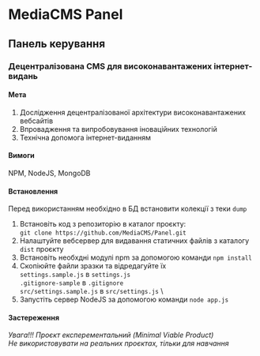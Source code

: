 # MediaCMS Panel
## Панель керування
### Децентралізована CMS для високонавантажених інтернет-видань

#### Мета

1. Дослідження децентралізованої архітектури високонавантажених вебсайтів
2. Впровадження та випробовування іноваційних технологій
3. Технічна допомога інтернет-виданням

#### Вимоги

NPM, NodeJS, MongoDB

#### Встановлення

Перед використанням необхідно в БД встановити колекції з теки `dump`

1. Встановіть код з репозиторію в каталог проєкту: \
`git clone https://github.com/MediaCMS/Panel.git`
2. Налаштуйте вебсервер для видавання статичних файлів з каталогу `dist` проєкту
3. Встановіть необхдні модулі npm за допомогою команди `npm install`
4. Скопіюйте файли зразки та відредагуйте їх \
`settings.sample.js` в `settings.js` \
`.gitignore-sample` в `.gitignore` \
`src/settings.sample.js` в `src/settings.js` \
5. Запустіть сервер NodeJS за допомогою команди `node app.js`

#### Застереження

*Увага!!! Проєкт експерементальний (Minimal Viable Product)* \
*Не використовувати на реальних проєктах, тільки для навчання*
